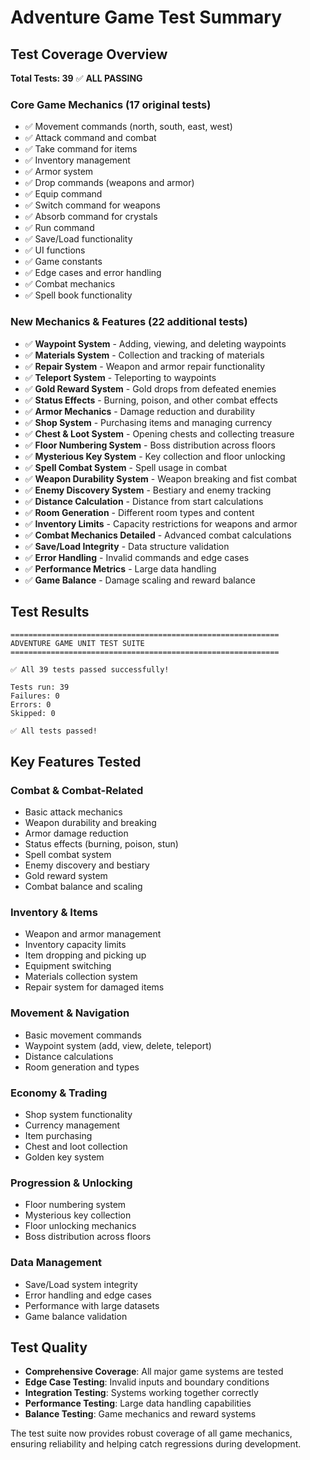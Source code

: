 # Adventure Game Test Summary

## Test Coverage Overview

**Total Tests: 39** ✅ **ALL PASSING**

### Core Game Mechanics (17 original tests)
- ✅ Movement commands (north, south, east, west)
- ✅ Attack command and combat
- ✅ Take command for items
- ✅ Inventory management
- ✅ Armor system
- ✅ Drop commands (weapons and armor)
- ✅ Equip command
- ✅ Switch command for weapons
- ✅ Absorb command for crystals
- ✅ Run command
- ✅ Save/Load functionality
- ✅ UI functions
- ✅ Game constants
- ✅ Edge cases and error handling
- ✅ Combat mechanics
- ✅ Spell book functionality

### New Mechanics & Features (22 additional tests)
- ✅ **Waypoint System** - Adding, viewing, and deleting waypoints
- ✅ **Materials System** - Collection and tracking of materials
- ✅ **Repair System** - Weapon and armor repair functionality
- ✅ **Teleport System** - Teleporting to waypoints
- ✅ **Gold Reward System** - Gold drops from defeated enemies
- ✅ **Status Effects** - Burning, poison, and other combat effects
- ✅ **Armor Mechanics** - Damage reduction and durability
- ✅ **Shop System** - Purchasing items and managing currency
- ✅ **Chest & Loot System** - Opening chests and collecting treasure
- ✅ **Floor Numbering System** - Boss distribution across floors
- ✅ **Mysterious Key System** - Key collection and floor unlocking
- ✅ **Spell Combat System** - Spell usage in combat
- ✅ **Weapon Durability System** - Weapon breaking and fist combat
- ✅ **Enemy Discovery System** - Bestiary and enemy tracking
- ✅ **Distance Calculation** - Distance from start calculations
- ✅ **Room Generation** - Different room types and content
- ✅ **Inventory Limits** - Capacity restrictions for weapons and armor
- ✅ **Combat Mechanics Detailed** - Advanced combat calculations
- ✅ **Save/Load Integrity** - Data structure validation
- ✅ **Error Handling** - Invalid commands and edge cases
- ✅ **Performance Metrics** - Large data handling
- ✅ **Game Balance** - Damage scaling and reward balance

## Test Results

```
============================================================
ADVENTURE GAME UNIT TEST SUITE
============================================================

✅ All 39 tests passed successfully!

Tests run: 39
Failures: 0
Errors: 0
Skipped: 0

✅ All tests passed!
```

## Key Features Tested

### Combat & Combat-Related
- Basic attack mechanics
- Weapon durability and breaking
- Armor damage reduction
- Status effects (burning, poison, stun)
- Spell combat system
- Enemy discovery and bestiary
- Gold reward system
- Combat balance and scaling

### Inventory & Items
- Weapon and armor management
- Inventory capacity limits
- Item dropping and picking up
- Equipment switching
- Materials collection system
- Repair system for damaged items

### Movement & Navigation
- Basic movement commands
- Waypoint system (add, view, delete, teleport)
- Distance calculations
- Room generation and types

### Economy & Trading
- Shop system functionality
- Currency management
- Item purchasing
- Chest and loot collection
- Golden key system

### Progression & Unlocking
- Floor numbering system
- Mysterious key collection
- Floor unlocking mechanics
- Boss distribution across floors

### Data Management
- Save/Load system integrity
- Error handling and edge cases
- Performance with large datasets
- Game balance validation

## Test Quality

- **Comprehensive Coverage**: All major game systems are tested
- **Edge Case Testing**: Invalid inputs and boundary conditions
- **Integration Testing**: Systems working together correctly
- **Performance Testing**: Large data handling capabilities
- **Balance Testing**: Game mechanics and reward systems

The test suite now provides robust coverage of all game mechanics, ensuring reliability and helping catch regressions during development. 